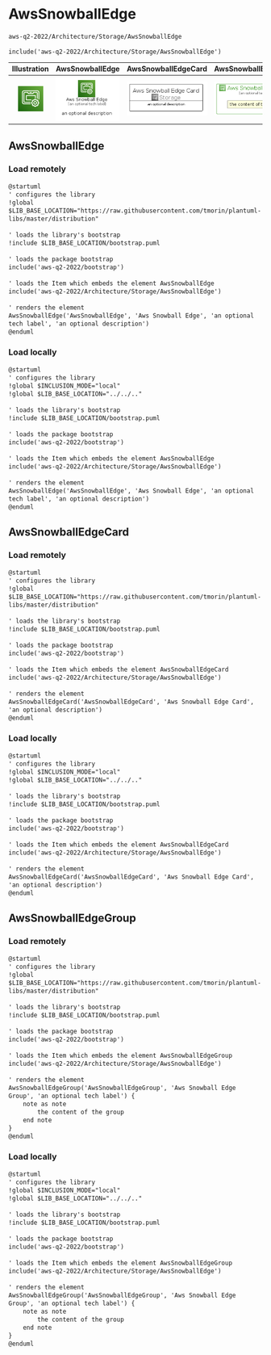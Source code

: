 # AwsSnowballEdge


```text
aws-q2-2022/Architecture/Storage/AwsSnowballEdge
```

```text
include('aws-q2-2022/Architecture/Storage/AwsSnowballEdge')
```



| Illustration | AwsSnowballEdge | AwsSnowballEdgeCard | AwsSnowballEdgeGroup |
| :---: | :---: | :---: | :---: |
| ![illustration for Illustration](../../../aws-q2-2022/Architecture/Storage/AwsSnowballEdge.png) | ![illustration for AwsSnowballEdge](../../../aws-q2-2022/Architecture/Storage/AwsSnowballEdge.Local.png) | ![illustration for AwsSnowballEdgeCard](../../../aws-q2-2022/Architecture/Storage/AwsSnowballEdgeCard.Local.png) | ![illustration for AwsSnowballEdgeGroup](../../../aws-q2-2022/Architecture/Storage/AwsSnowballEdgeGroup.Local.png) |




## AwsSnowballEdge

### Load remotely
```plantuml
@startuml
' configures the library
!global $LIB_BASE_LOCATION="https://raw.githubusercontent.com/tmorin/plantuml-libs/master/distribution"

' loads the library's bootstrap
!include $LIB_BASE_LOCATION/bootstrap.puml

' loads the package bootstrap
include('aws-q2-2022/bootstrap')

' loads the Item which embeds the element AwsSnowballEdge
include('aws-q2-2022/Architecture/Storage/AwsSnowballEdge')

' renders the element
AwsSnowballEdge('AwsSnowballEdge', 'Aws Snowball Edge', 'an optional tech label', 'an optional description')
@enduml
```

### Load locally
```plantuml
@startuml
' configures the library
!global $INCLUSION_MODE="local"
!global $LIB_BASE_LOCATION="../../.."

' loads the library's bootstrap
!include $LIB_BASE_LOCATION/bootstrap.puml

' loads the package bootstrap
include('aws-q2-2022/bootstrap')

' loads the Item which embeds the element AwsSnowballEdge
include('aws-q2-2022/Architecture/Storage/AwsSnowballEdge')

' renders the element
AwsSnowballEdge('AwsSnowballEdge', 'Aws Snowball Edge', 'an optional tech label', 'an optional description')
@enduml
```

## AwsSnowballEdgeCard

### Load remotely
```plantuml
@startuml
' configures the library
!global $LIB_BASE_LOCATION="https://raw.githubusercontent.com/tmorin/plantuml-libs/master/distribution"

' loads the library's bootstrap
!include $LIB_BASE_LOCATION/bootstrap.puml

' loads the package bootstrap
include('aws-q2-2022/bootstrap')

' loads the Item which embeds the element AwsSnowballEdgeCard
include('aws-q2-2022/Architecture/Storage/AwsSnowballEdge')

' renders the element
AwsSnowballEdgeCard('AwsSnowballEdgeCard', 'Aws Snowball Edge Card', 'an optional description')
@enduml
```

### Load locally
```plantuml
@startuml
' configures the library
!global $INCLUSION_MODE="local"
!global $LIB_BASE_LOCATION="../../.."

' loads the library's bootstrap
!include $LIB_BASE_LOCATION/bootstrap.puml

' loads the package bootstrap
include('aws-q2-2022/bootstrap')

' loads the Item which embeds the element AwsSnowballEdgeCard
include('aws-q2-2022/Architecture/Storage/AwsSnowballEdge')

' renders the element
AwsSnowballEdgeCard('AwsSnowballEdgeCard', 'Aws Snowball Edge Card', 'an optional description')
@enduml
```

## AwsSnowballEdgeGroup

### Load remotely
```plantuml
@startuml
' configures the library
!global $LIB_BASE_LOCATION="https://raw.githubusercontent.com/tmorin/plantuml-libs/master/distribution"

' loads the library's bootstrap
!include $LIB_BASE_LOCATION/bootstrap.puml

' loads the package bootstrap
include('aws-q2-2022/bootstrap')

' loads the Item which embeds the element AwsSnowballEdgeGroup
include('aws-q2-2022/Architecture/Storage/AwsSnowballEdge')

' renders the element
AwsSnowballEdgeGroup('AwsSnowballEdgeGroup', 'Aws Snowball Edge Group', 'an optional tech label') {
    note as note
        the content of the group
    end note
}
@enduml
```

### Load locally
```plantuml
@startuml
' configures the library
!global $INCLUSION_MODE="local"
!global $LIB_BASE_LOCATION="../../.."

' loads the library's bootstrap
!include $LIB_BASE_LOCATION/bootstrap.puml

' loads the package bootstrap
include('aws-q2-2022/bootstrap')

' loads the Item which embeds the element AwsSnowballEdgeGroup
include('aws-q2-2022/Architecture/Storage/AwsSnowballEdge')

' renders the element
AwsSnowballEdgeGroup('AwsSnowballEdgeGroup', 'Aws Snowball Edge Group', 'an optional tech label') {
    note as note
        the content of the group
    end note
}
@enduml
```

